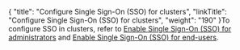 {
    "title": "Configure Single Sign-On (SSO) for clusters",
    "linkTitle": "Configure Single Sign-On (SSO) for clusters",
    "weight": "190"
}To configure SSO in clusters, refer to [Enable Single Sign-On (SSO) for administrators](../c_st_enable_sso_admin#Enable) and [Enable Single Sign-On (SSO) for end-users](../c_st_enable_sso_endusers#Enable2).
